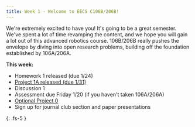 ```yaml
---
title: Week 1 - Welcome to EECS C106B/206B!
---
```


We're extremely excited to have you! It's going to be a great semester. We've spent a lot of time revamping the content, and we hope you will gain a lot out of this advanced robotics course. 106B/206B really pushes the envelope by diving into open research problems, building off the foundation established by 106A/206A. 

**This week:**
- Homework 1 released (due 1/24)
- [Project 1A released (due 1/31)](../assets/proj/proj1a.pdf)
- Discussion 1
- Assessment due Friday 1/20 (if you haven't taken 106A/206A)
- [Optional Project 0](../assets/proj/proj0.pdf)
- Sign up for journal club section and paper presentations

{: .fs-5 }
